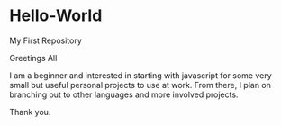 # Hello-World
My First Repository

Greetings All

I am a beginner and interested in starting with javascript for some very small but useful personal projects to use at work.
From there, I plan on branching out to other languages and more involved projects.

Thank you.
